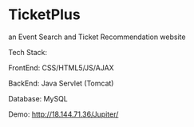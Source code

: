 # TicketPlus
an Event Search and Ticket Recommendation website


Tech Stack:


FrontEnd: CSS/HTML5/JS/AJAX


BackEnd: Java Servlet (Tomcat)


Database: MySQL


Demo:
http://18.144.71.36/Jupiter/

